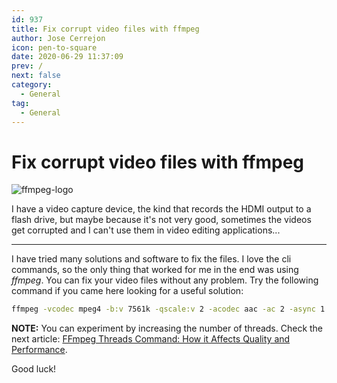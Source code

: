 ```yaml
---
id: 937
title: Fix corrupt video files with ffmpeg
author: Jose Cerrejon
icon: pen-to-square
date: 2020-06-29 11:37:09
prev: /
next: false
category:
  - General
tag:
  - General
---
```


# Fix corrupt video files with ffmpeg

![ffmpeg-logo](/images/2020/06/ffmpeg-logo.jpg)

I have a video capture device, the kind that records the HDMI output to a flash drive, but maybe because it's not very good, sometimes the videos get corrupted and I can't use them in video editing applications...

- - -
I have tried many solutions and software to fix the files. I love the cli commands, so the only thing that worked for me in the end was using *ffmpeg*. You can fix your video files without any problem. Try the following command if you came here looking for a useful solution:

```bash
ffmpeg -vcodec mpeg4 -b:v 7561k -qscale:v 2 -acodec aac -ac 2 -async 1 -strict experimental ./video_fixed.mp4 -threads 0 -i damaged_file.mp4
```

**NOTE:** You can experiment by increasing the number of threads. Check the next article: [FFmpeg Threads Command: How it Affects Quality and Performance](https://streaminglearningcenter.com/blogs/ffmpeg-command-threads-how-it-affects-quality-and-performance.html).

Good luck!